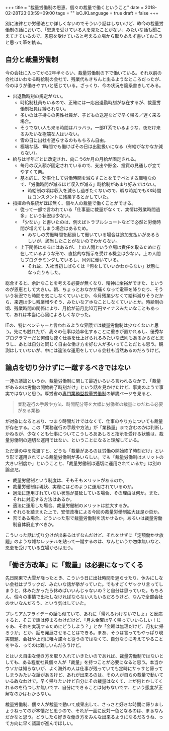 +++
title = "裁量労働制の恩恵、個々の裁量で働くということ"
date = 2018-02-28T23:03:59+09:00
tags = ""
isCJKLanguage = true
draft = false
+++

別に法律とか労働法とか詳しくないのでそういう話はしないけど、昨今の裁量労働制の話において、「恩恵を受けている人を見たことがない」みたいな話も聞こえてきているので、恩恵を受けていると考える立場から取りあえず書いておこうと思って筆を執る。

## 自分と裁量労働制

今の会社に入ってから2年半ぐらい、裁量労働制の下で働いている。それ以前の会社はいわゆる時給制の会社で、残業代もきちんと出るようなところだったが、今のほうが働きやすいと感じている。ざっくり、今の状況を箇条書きしてみる。

* 出退勤時刻の規定がない。
    * 時給制社員もいるので、正確には一応出退勤時刻が存在するが、裁量労働制社員は縛られない。
    * 多いのは子持ちの男性社員が、子どもの送迎などで早く帰る／遅く来る場合。
    * そうでない人も来る時間はバラバラ。一部IT系でいるような、夜だけ来るみたいな極端な人はいない。
    * 雪の日に出社を遅らせるのももちろん自由。
    * 極端な話、1時間でも働けばその日は出勤扱いになる（有給がなかなか減らない）。
* 給与は半年ごとに改定され、向こう6か月の月給が固定される。
    * 毎月の収入額が固定されているので、支出や貯金、投資の見通しが立てやすくて楽。
    * 基本的に、効率化して労働時間を減らすことをモチベとする職種なので、「労働時間が減るほど収入が減る」時給制があまり好みではない。
        * 時給制の頃は収入を減らし過ぎたくないので、暇な時期でもXX時間はコンスタントに残業するとかしていた。
* 指揮命令系統がほぼ無く、個々人の裁量で働くことができる。
    * 従って一部で言われている「仕事量に裁量がなくて、実情は残業時間過多」という状況は少ない。
    * 「少ない」と書いたのは、例えばトラブルシュートなどで必然と労働時間が増えてしまう場合はあるため。
        * みなしの労働時間を超過して働いている場合は追加支払いがあるらしいが、該当したことがないのでわからない。
    * 上下関係はあるにはあるが、上の人間という立場は責任を取るために存在しているような形で、直接的な指示を受ける機会は少ない。上の人間もプログラミングしているし、同列に働いている。
        * それ故、入社当初しばらくは「何をしていいかわからない」状態になったりもした。

総合すると、余計なことを考える必要が無くなり、精神に余裕ができた、というのが恩恵として大きい。朝、ちょっとおなかが痛くなって電車を降りたり、そういう状況でも時間を気にしなくていいとか、今月残業少なくて給料減りそうだから、来週は少し残業増やそう、みたいなアホなことしなくていいとか。時給制の頃、残業時間の関係により、月給が前月比10万円マイナスみたいなこともあって、あれは本当に心臓によろしくなかった。

ITの、特にベンチャーと言われるような界隈では裁量労働制は少なくないと思う。先にも触れたが、我々の仕事は効率化することに重きが置かれるし、優秀なプログラマーだと何倍も速く仕事を仕上げられるみたいな法則もあるからだと思うし、あとは自分と同じく自由な働き方を好む人が多いってことだとも思う。観測はしていないが、中には違法な運用をしている会社も当然あるのだろうけど。

## 論点を切り分けずに一蹴するべきではない

一連の議論というか、裁量労働制に関して最近いろいろ言われるなかで、「裁量があるのは労働の開始終了時刻だけ」という話を見かけたけど、事実のようで事実ではないと思う。厚労省の[専門業務型裁量労働制](http://www.mhlw.go.jp/general/seido/roudou/senmon/index.html)の解説ページを見ると、

> 業務遂行の手段や方法、時間配分等を大幅に労働者の裁量にゆだねる必要がある業務

が対象になるとあり、つまり時間だけではなくて、仕事のやり方についても裁量が存在する。この「業務遂行の手段や方法」が「業務量」まで含むのかは判断しかねるが、少なくとも仕事についてこうしろああしろと指示を受ける状態は、裁量労働制の適切な運用ではない、ということになると理解している。

ただ世の中を見渡すと、どうも「裁量があるのは労働の開始終了時刻だけ」という形で運用されている裁量労働制が多いらしい。でも「裁量労働制はメリットの大きい制度か」ということと、「裁量労働制は適切に運用されているか」は別の論点だ。

* 裁量労働制という制度は、そもそもメリットがあるのか。
* 裁量労働制は現状、実際にはどのように運用されているのか。
* 適法に運用されていない状態が蔓延している場合、その理由は何か。また、それに対応する方法はあるか。
* 適法に運用した場合、裁量労働制のメリットは拡大するか。
* それらを踏まえた上で、安倍政権による今回の裁量労働制拡大は是か否か。
* 否である場合、どういった形で裁量労働制を活かせるか。あるいは裁量労働制自体廃止すべきか。

こういった話に切り分けが出来るはずなんだけど、それをせずに「定額働かせ放題」のような雑なレッテルを貼って一蹴するのは、なんというか勿体無いなと、恩恵を受けている立場からは思う。

## 「働き方改革」に「裁量」は必要になってくる

先日関東で大雪が降ったとき、こういう日に出社時間を遅らせたり、休みにしない会社はブラックだ、みたいな話が挙がっていた。でもすごくザックリ言ってしまうと、休みたかったら休めばいいんじゃないの？と自分は思っていた。もちろん、個々の事情で出社しなければならない人もいるだろうけど、なんで全部会社のせいなんだろう、という気はしていた。

プレミアムフライデーの話も似ていて、あれに「帰れるわけないでしょ」と反応すると、そこで話は停まるわけだけど、「月末金曜は早く帰っていいらしい！じゃあ、それを実現するためにどうしよう？」とか「金曜は無理だけど、月初に帰ろうか」とか、話を発展させることはできる。まあ、そうは言ってもやっぱり現実問題、会社や上司に唯々諾々と従うのではなくて、自分なりに考えてやることをやる、ってのは難しいんだろうけど。

とはいえ自由な働き方を取り入れていきたいのであれば、裁量労働制ではないとしても、ある程度社員個々人が「裁量」を持つことが必要になると思う。本当かウソかは知らないが、よく海外の人は仕事が残っていても定時にサッサと帰ってしまうみたいな話があるけど、あれが出来るのは、その人が自らの裁量で動いている故なわけで。早く帰りたいけど自分にその裁量はなくて、上が何とかしてくれるのを待つしか無いです、自分にできることは何もないです、という態度が正解なのかはわからない。

裁量労働制、個々人が裁量で動いて成果出して、さっさと好きな時間に帰りましょうねってのが本懐だと思うので、それが一面に反対一色となるのは、まぁなんだかなと思う。どうしたら好きな働き方をみんな出来るようになるだろうね、って方向に早く議論が進んでほしい。
